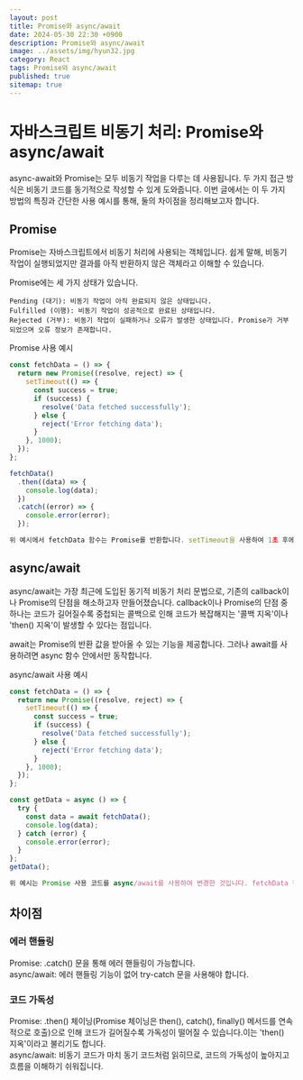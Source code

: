 ```yaml
---
layout: post
title: Promise와 async/await
date: 2024-05-30 22:30 +0900
description: Promise와 async/await
image: ../assets/img/hyun32.jpg
category: React
tags: Promise와 async/await
published: true
sitemap: true
---
```


# 자바스크립트 비동기 처리: Promise와 async/await
async-await와 Promise는 모두 비동기 작업을 다루는 데 사용됩니다. 두 가지 접근 방식은 비동기 코드를 동기적으로 작성할 수 있게 도와줍니다. 이번 글에서는 이 두 가지 방법의 특징과 간단한 사용 예시를 통해, 둘의 차이점을 정리해보고자 합니다.

## Promise
Promise는 자바스크립트에서 비동기 처리에 사용되는 객체입니다. 쉽게 말해, 비동기 작업이 실행되었지만 결과를 아직 반환하지 않은 객체라고 이해할 수 있습니다.

Promise에는 세 가지 상태가 있습니다.
````
Pending (대기): 비동기 작업이 아직 완료되지 않은 상태입니다.
Fulfilled (이행): 비동기 작업이 성공적으로 완료된 상태입니다.
Rejected (거부): 비동기 작업이 실패하거나 오류가 발생한 상태입니다. Promise가 거부되었으며 오류 정보가 존재합니다.
````

Promise 사용 예시
````javascript
const fetchData = () => {
  return new Promise((resolve, reject) => {
    setTimeout(() => {
      const success = true;
      if (success) {
        resolve('Data fetched successfully');
      } else {
        reject('Error fetching data');
      }
    }, 1000);
  });
};

fetchData()
  .then((data) => {
    console.log(data);
  })
  .catch((error) => {
    console.error(error);
  });

위 예시에서 fetchData 함수는 Promise를 반환합니다. setTimeout을 사용하여 1초 후에 데이터를 성공적으로 가져왔는지 여부를 결정합니다. 성공하면 resolve를 호출하고, 실패하면 reject를 호출합니다. then()과 catch()를 체이닝하여 비동기 로직의 성공 여부에 따라 분기 처리를 할 수 있습니다.
````

## async/await
async/await는 가장 최근에 도입된 동기적 비동기 처리 문법으로, 기존의 callback이나 Promise의 단점을 해소하고자 만들어졌습니다. callback이나 Promise의 단점 중 하나는 코드가 길어질수록 중첩되는 콜백으로 인해 코드가 복잡해지는 '콜백 지옥'이나 'then() 지옥'이 발생할 수 있다는 점입니다.

await는 Promise의 반환 값을 받아올 수 있는 기능을 제공합니다. 그러나 await를 사용하려면 async 함수 안에서만 동작합니다.

async/await 사용 예시
````javascript
const fetchData = () => {
  return new Promise((resolve, reject) => {
    setTimeout(() => {
      const success = true;
      if (success) {
        resolve('Data fetched successfully');
      } else {
        reject('Error fetching data');
      }
    }, 1000);
  });
};

const getData = async () => {
  try {
    const data = await fetchData();
    console.log(data);
  } catch (error) {
    console.error(error);
  }
};
getData();

위 예시는 Promise 사용 코드를 async/await를 사용하여 변경한 것입니다. fetchData 함수는 이전과 동일하게 Promise를 반환합니다. getData 함수는 async 함수로 정의되었으며, await를 사용하여 fetchData의 반환 값을 받아옵니다. try-catch 문을 사용하여 에러를 핸들링합니다.
````

## 차이점
### 에러 핸들링
Promise: .catch() 문을 통해 에러 핸들링이 가능합니다.<br>
async/await: 에러 핸들링 기능이 없어 try-catch 문을 사용해야 합니다.

### 코드 가독성
Promise: .then() 체이닝(Promise 체이닝은 then(), catch(), finally() 메서드를 연속적으로 호출)으로 인해 코드가 길어질수록 가독성이 떨어질 수 있습니다.이는 'then() 지옥'이라고 불리기도 합니다.<br>
async/await: 비동기 코드가 마치 동기 코드처럼 읽히므로, 코드의 가독성이 높아지고 흐름을 이해하기 쉬워집니다.
